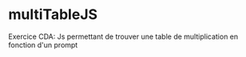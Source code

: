 # multiTableJS
Exercice CDA: Js permettant de trouver une table de multiplication en fonction d'un prompt
